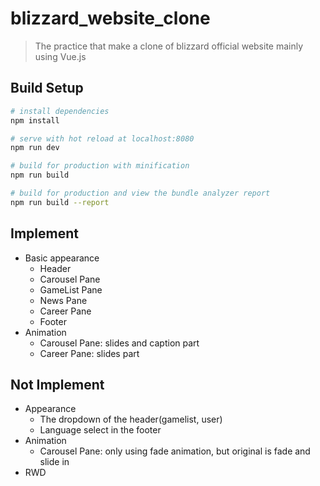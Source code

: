 # blizzard_website_clone

> The practice that make a clone of blizzard official website mainly using Vue.js

## Build Setup

``` bash
# install dependencies
npm install

# serve with hot reload at localhost:8080
npm run dev

# build for production with minification
npm run build

# build for production and view the bundle analyzer report
npm run build --report
```

## Implement

- Basic appearance
  - Header
  - Carousel Pane
  - GameList Pane
  - News Pane
  - Career Pane
  - Footer
- Animation
  - Carousel Pane: slides and caption part
  - Career Pane: slides part


## Not Implement

- Appearance
  - The dropdown of the header(gamelist, user)
  - Language select in the footer
- Animation
  - Carousel Pane: only using fade animation, but original is fade and slide in
- RWD
